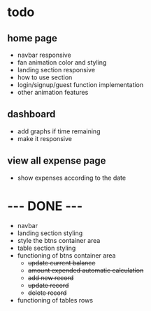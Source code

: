 # todo

## home page

- navbar responsive
- fan animation color and styling
- landing section responsive
- how to use section
- login/signup/guest function implementation
- other animation features

## dashboard

- add graphs if time remaining
- make it responsive

## view all expense page

- show expenses according to the date

# --- DONE ---

- navbar
- landing section styling
- style the btns container area
- table section styling
- functioning of btns container area
  - ~~update current balance~~
  - ~~amount expended automatic calculation~~
  - ~~add new record~~
  - ~~update record~~
  - ~~delete record~~
- functioning of tables rows
